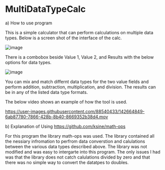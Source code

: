 # MultiDataTypeCalc

a) How to use program

This is a simple calculator that can perform calculations on multiple data types. Below is a screen shot of the interface of the calc.

![image](https://user-images.githubusercontent.com/88540433/142658609-84e3577e-5519-4446-a7fb-8c63d3fd35f7.png)

There is a combobox beside Value 1, Value 2, and Results with the below options for data types.

![image](https://user-images.githubusercontent.com/88540433/142659474-11396e72-279f-49d4-975f-e5d801649085.png)

You can mix and match differnt data types for the two value fields and perform addition, subtraction, multiplication, and division.
The results can be in any of the listed data type formats.

The below video shows an example of how the tool is used.

https://user-images.githubusercontent.com/88540433/142664849-6ab87780-7866-428b-8b40-8669352b38d4.mov




b) Explanation of Using https://github.com/ksine/math-ops

For this program the library math-ops was used. The library contained all the nessiary infromation to perfrom data converstion and calulations between the various data types described above. The library was not modified and was easy to intergarte into this program. The only issues I had was that the library does not catch calulations divided by zero and that there was no simple way to convert the datatpes to doubles. 
